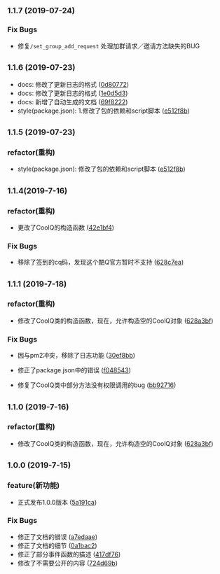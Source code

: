 ## <small>1.1.7 (2019-07-24)</small>

### Fix Bugs

-   修复`/set_group_add_request` 处理加群请求／邀请方法缺失的BUG

## <small>1.1.6 (2019-07-23)</small>

* docs: 修改了更新日志的格式 ([0d80772](https://github.com/CaoMeiYouRen/node-cq-robot/commit/0d80772))
* docs: 修改了更新日志的格式 ([1e0d5d3](https://github.com/CaoMeiYouRen/node-cq-robot/commit/1e0d5d3))
* docs: 新增了自动生成的文档 ([69f8222](https://github.com/CaoMeiYouRen/node-cq-robot/commit/69f8222))
* style(package.json): 1.修改了包的依赖和script脚本 ([e512f8b](https://github.com/CaoMeiYouRen/node-cq-robot/commit/e512f8b))

## <small>1.1.5 (2019-07-23)</small>

### refactor(重构)

* style(package.json): 修改了包的依赖和script脚本 ([e512f8b](https://github.com/CaoMeiYouRen/node-cq-robot/commit/e512f8b))

    

## <small>1.1.4(2019-7-16)</small>

### refactor(重构)

-    更改了CoolQ的构造函数 ([42e1bf4](https://github.com/CaoMeiYouRen/node-cq-robot/commit/42e1bf4))

### Fix Bugs

-   移除了签到的cq码，发现这个酷Q官方暂时不支持 ([628c7ea](https://github.com/CaoMeiYouRen/node-cq-robot/commit/628c7ea))

    

## <small>1.1.1 (2019-7-18)</small>

### refactor(重构)

-    修改了CoolQ类的构造函数，现在，允许构造空的CoolQ对象 ([628a3bf](https://github.com/CaoMeiYouRen/node-cq-robot/commit/628a3bf))

### Fix Bugs

-   因与pm2冲突，移除了日志功能 ([30ef8bb](https://github.com/CaoMeiYouRen/node-cq-robot/commit/30ef8bb))

-   修正了package.json中的错误 ([f048543](https://github.com/CaoMeiYouRen/node-cq-robot/commit/f048543))

-   修复了CoolQ类中部分方法没有权限调用的bug ([bb92716](https://github.com/CaoMeiYouRen/node-cq-robot/commit/bb92716))

    

## <small>1.1.0 (2019-7-16)</small>

### refactor(重构)

-    修改了CoolQ类的构造函数，现在，允许构造空的CoolQ对象 ([628a3bf](https://github.com/CaoMeiYouRen/node-cq-robot/commit/628a3bf))

     

## <small>1.0.0 (2019-7-15)</small>

### feature(新功能)

* 正式发布1.0.0版本 ([5a191ca](https://github.com/CaoMeiYouRen/node-cq-robot/commit/5a191ca))

### Fix Bugs

-   修正了文档的错误 ([a7edaae](https://github.com/CaoMeiYouRen/node-cq-robot/commit/a7edaae))
-   修正了文档的细节 ([0a1bac2](https://github.com/CaoMeiYouRen/node-cq-robot/commit/0a1bac2))
-   修正了部分事件函数的描述 ([417df76](https://github.com/CaoMeiYouRen/node-cq-robot/commit/417df76))
-   修改了不需要公开的内容 ([724d69b](https://github.com/CaoMeiYouRen/node-cq-robot/commit/724d69b))

